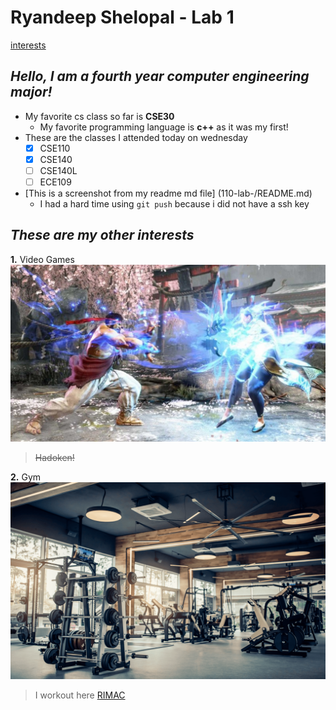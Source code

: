 # Ryandeep Shelopal - Lab 1
[interests](#these-are-my-other-interests)

## _Hello, I am a fourth year computer engineering major!_
* My favorite cs class so far is **CSE30**
  - My favorite programming language is **c++** as it was my first!
* These are the classes I attended today on wednesday
  - [x] CSE110
  - [x] CSE140
  - [ ] CSE140L
  - [ ] ECE109
* [This is a screenshot from my readme md file] (110-lab-/README.md)
  - I had a hard time using `git push` because i did not have a ssh key

## _These are my other interests_
**1.** Video Games
  ![Image](ryu-hadoken-chun-li.jpg)
   > ~~Hadoken!~~

**2.** Gym
  ![Image](Gym-structure-1080x675.png)
   > I workout here [RIMAC](https://recreation.ucsd.edu/)







